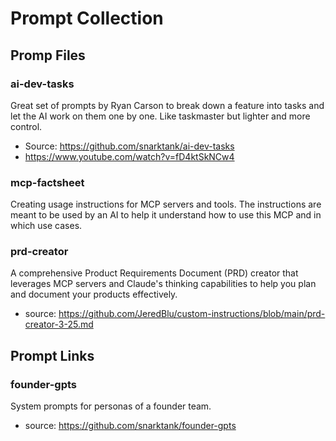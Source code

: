 # Prompt Collection

## Promp Files
### ai-dev-tasks
Great set of prompts by Ryan Carson to break down a feature into tasks and let the AI work on them one by one. Like taskmaster but lighter and more control.
- Source: https://github.com/snarktank/ai-dev-tasks
- https://www.youtube.com/watch?v=fD4ktSkNCw4

### mcp-factsheet
Creating usage instructions for MCP servers and tools. The instructions are meant to be used by an AI to help it understand how to use this MCP and in which use cases.

### prd-creator
A comprehensive Product Requirements Document (PRD) creator that leverages MCP servers and Claude's thinking capabilities to help you plan and document your products effectively.
- source: https://github.com/JeredBlu/custom-instructions/blob/main/prd-creator-3-25.md

## Prompt Links
### founder-gpts
System prompts for personas of a founder team. 
- source: https://github.com/snarktank/founder-gpts
